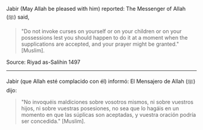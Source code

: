 Jabir (May Allah be pleased with him) reported: The Messenger of Allah (ﷺ) said,

>"Do not invoke curses on yourself or on your children or on your possessions lest you should happen to do it at a moment when the supplications are accepted, and your prayer might be granted." [Muslim].

Source: Riyad as-Salihin 1497

<hr>

Jabir (que Allah esté complacido con él) informó: El Mensajero de Allah (ﷺ) dijo:

>"No invoquéis maldiciones sobre vosotros mismos, ni sobre vuestros hijos, ni sobre vuestras posesiones, no sea que lo hagáis en un momento en que las súplicas son aceptadas, y vuestra oración podría ser concedida." [Muslim].